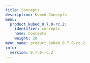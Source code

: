 ```yaml
---
title: Concepts
description: Kubed Concepts
menu:
  product_kubed_0.7.0-rc.2:
    identifier: concepts
    name: Concepts
    weight: 20
menu_name: product_kubed_0.7.0-rc.2
info:
  version: 0.7.0-rc.2
---
```


